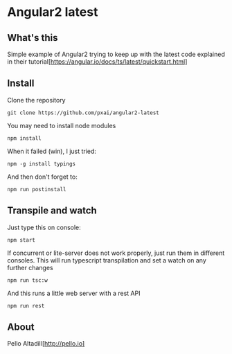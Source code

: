 # Angular2 latest
## What's this
Simple example of Angular2 trying to keep up with the latest code
explained in their tutorial[https://angular.io/docs/ts/latest/quickstart.html]

## Install
Clone the repository
```
git clone https://github.com/pxai/angular2-latest
```

You may need to install node modules
```
npm install
```

When it failed (win), I just tried:
```
npm -g install typings
```
And then don't forget to:
```
npm run postinstall
```

## Transpile and watch
Just type this on console:
```
npm start
```
If concurrent or lite-server does not work properly, just run them in different consoles.
This will run typescript transpilation and set a watch on any further changes
```
npm run tsc:w
```
And this runs a little web server with a rest API
```
npm run rest
```

## About
Pello Altadill[http://pello.io]
